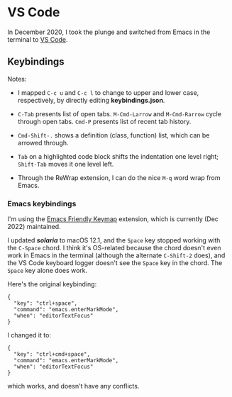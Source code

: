 # VS Code

In December 2020, I took the plunge and switched from Emacs in the terminal to [VS Code](https://code.visualstudio.com/).

## Keybindings

Notes:

* I mapped `C-c u` and `C-c l` to change to upper and lower case,
respectively, by directly editing **keybindings.json**.

* `C-Tab` presents list of open tabs.
`M-Cmd-Larrow` and `M-Cmd-Rarrow` cycle through open tabs.
`Cmd-P` presents list of recent tab history.

* `Cmd-Shift-.` shows a definition (class, function) list, which can be arrowed through.

* `Tab` on a highlighted code block shifts the indentation one level right; `Shift-Tab` moves it one level left.

* Through the ReWrap extension, I can do the nice `M-q` word wrap from Emacs.

### Emacs keybindings

I'm using the [Emacs Friendly Keymap](https://marketplace.visualstudio.com/items?itemName=lfs.vscode-emacs-friendly) extension,
which is currently (Dec 2022) maintained.

I updated ***solaria*** to macOS 12.1,
and the `Space` key stopped working with the `C-Space` chord.
I think it's OS-related because the chord
doesn't even work in Emacs in the terminal
(although the alternate `C-Shift-2` does),
and the VS Code keyboard logger doesn't see the `Space` key
in the chord.
The `Space` key alone does work.

Here's the original keybinding:
```
{
  "key": "ctrl+space",
  "command": "emacs.enterMarkMode",
  "when": "editorTextFocus"
}
```
I changed it to:
```
{
  "key": "ctrl+cmd+space",
  "command": "emacs.enterMarkMode",
  "when": "editorTextFocus"
}
```
which works, and doesn't have any conflicts.
